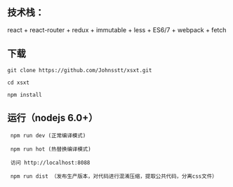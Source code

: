 
## 技术栈：

react + react-router + redux + immutable + less + ES6/7 + webpack + fetch


## 下载

 	git clone https://github.com/Johnsstt/xsxt.git

 	cd xsxt

 	npm install


## 运行（nodejs 6.0+）
```
 npm run dev (正常编译模式)

 npm run hot (热替换编译模式)

 访问 http://localhost:8088

 npm run dist （发布生产版本，对代码进行混淆压缩，提取公共代码，分离css文件）